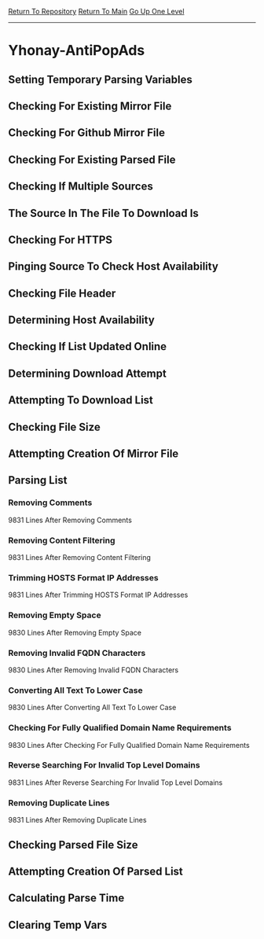 [Return To Repository](https://github.com/deathbybandaid/piholeparser/)
[Return To Main](https://github.com/deathbybandaid/piholeparser/blob/master/RecentRunLogs/Mainlog.md)
[Go Up One Level](https://github.com/deathbybandaid/piholeparser/blob/master/RecentRunLogs/TopLevelScripts/30-Processing-External-Blacklists.md)
____________________________________
# Yhonay-AntiPopAds
## Setting Temporary Parsing Variables
## Checking For Existing Mirror File
## Checking For Github Mirror File
## Checking For Existing Parsed File
## Checking If Multiple Sources
## The Source In The File To Download Is
## Checking For HTTPS
## Pinging Source To Check Host Availability
## Checking File Header
## Determining Host Availability
## Checking If List Updated Online
## Determining Download Attempt
## Attempting To Download List
## Checking File Size
## Attempting Creation Of Mirror File
## Parsing List
### Removing Comments
9831 Lines After Removing Comments
### Removing Content Filtering
9831 Lines After Removing Content Filtering
### Trimming HOSTS Format IP Addresses
9831 Lines After Trimming HOSTS Format IP Addresses
### Removing Empty Space
9830 Lines After Removing Empty Space
### Removing Invalid FQDN Characters
9830 Lines After Removing Invalid FQDN Characters
### Converting All Text To Lower Case
9830 Lines After Converting All Text To Lower Case
### Checking For Fully Qualified Domain Name Requirements
9830 Lines After Checking For Fully Qualified Domain Name Requirements
### Reverse Searching For Invalid Top Level Domains
9831 Lines After Reverse Searching For Invalid Top Level Domains
### Removing Duplicate Lines
9831 Lines After Removing Duplicate Lines
## Checking Parsed File Size
## Attempting Creation Of Parsed List
## Calculating Parse Time
## Clearing Temp Vars
